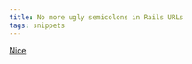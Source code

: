 ```yaml
---
title: No more ugly semicolons in Rails URLs
tags: snippets
---
```


[Nice](http://blog.railsconsulting.com/2007/3/29/restful-change).
